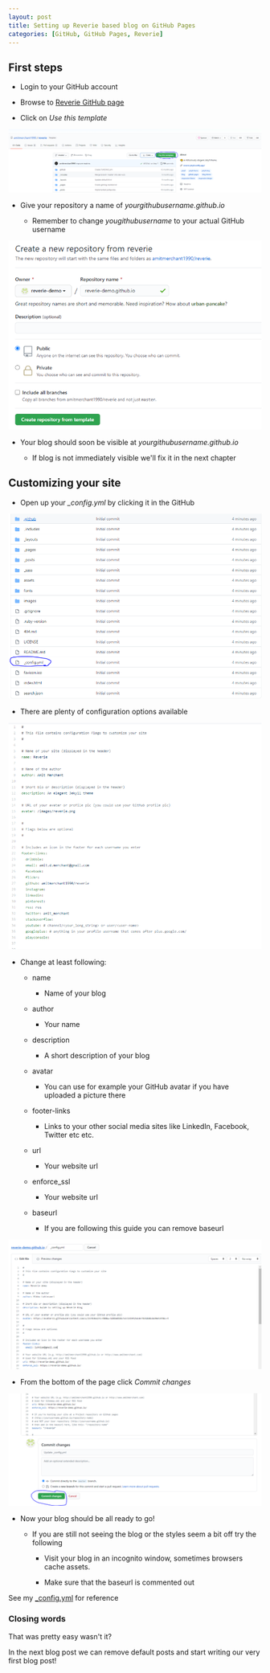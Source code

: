 ```yaml
---
layout: post
title: Setting up Reverie based blog on GitHub Pages
categories: [GitHub, GitHub Pages, Reverie]
---
```


## First steps

- Login to your GitHub account

- Browse to [Reverie GitHub page](https://github.com/amitmerchant1990/reverie)

- Click on *Use this template*

![Use this template in GitHub](/images/2020-10-04/01.png)

- Give your repository a name of *yourgithubusername.github.io*

  - Remember to change *yougithubusername* to your actual GitHub username

![Create a repository in GitHub](/images/2020-10-04/02.png)

- Your blog should soon be visible at *yourgithubusername.github.io*

  - If blog is not immediately visible we'll fix it in the next chapter

## Customizing your site

- Open up your *_config.yml* by clicking it in the GitHub

![Config.yml in GitHub](/images/2020-10-04/03.png)

- There are plenty of configuration options available

![Config.yml](/images/2020-10-04/04.png)

- Change at least following:

  - name

    - Name of your blog

  - author

    - Your name

  - description

    - A short description of your blog

  - avatar

    - You can use for example your GitHub avatar if you have uploaded a picture there

  - footer-links

    - Links to your other social media sites like LinkedIn, Facebook, Twitter etc etc.

  - url

    - Your website url

  - enforce_ssl

    - Your website url

  - baseurl

    - If you are following this guide you can remove baseurl

![Finished config.yml](/images/2020-10-04/05.png)

- From the bottom of the page click *Commit changes*

![Commit changes](/images/2020-10-04/06.png)

- Now your blog should be all ready to go!

  - If you are still not seeing the blog or the styles seem a bit off try the following

    - Visit your blog in an incognito window, sometimes browsers cache assets.

    - Make sure that the baseurl is commented out

See my [_config.yml](https://github.com/MikkoLuhtasaari/MikkoLuhtasaari.github.io/blob/master/_config.yml) for reference

### Closing words

That was pretty easy wasn't it?

In the next blog post we can remove default posts and start writing our very first blog post!
